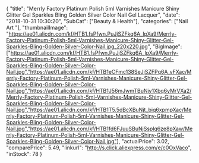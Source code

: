 {
	"title": "Merrly Factory Platinum Polish 5ml Varnishes Manicure Shiny Glitter Gel Sparkles Bling Golden Silver Color Nail Gel Lacquer",
	"date": "2018-10-31 10:30:20",
	"SubCat": ["Beauty & Health"],
	"categories": ["Nail Art "],
	"thumbnailImage": "https://ae01.alicdn.com/kf/HTB1.fsPfwn.PuJjSZFkq6A_lpXa9/Merrly-Factory-Platinum-Polish-5ml-Varnishes-Manicure-Shiny-Glitter-Gel-Sparkles-Bling-Golden-Silver-Color-Nail.jpg_220x220.jpg",
	"BigImage": ["https://ae01.alicdn.com/kf/HTB1.fsPfwn.PuJjSZFkq6A_lpXa9/Merrly-Factory-Platinum-Polish-5ml-Varnishes-Manicure-Shiny-Glitter-Gel-Sparkles-Bling-Golden-Silver-Color-Nail.jpg","https://ae01.alicdn.com/kf/HTB1eCFmc138SeJjSZFPq6A_vFXac/Merrly-Factory-Platinum-Polish-5ml-Varnishes-Manicure-Shiny-Glitter-Gel-Sparkles-Bling-Golden-Silver-Color-Nail.jpg","https://ae01.alicdn.com/kf/HTB1J56mJwmTBuNjy1Xbq6yMrVXa2/Merrly-Factory-Platinum-Polish-5ml-Varnishes-Manicure-Shiny-Glitter-Gel-Sparkles-Bling-Golden-Silver-Color-Nail.jpg","https://ae01.alicdn.com/kf/HTB1T5.5dBcXBuNjt_biq6xpmpXac/Merrly-Factory-Platinum-Polish-5ml-Varnishes-Manicure-Shiny-Glitter-Gel-Sparkles-Bling-Golden-Silver-Color-Nail.jpg","https://ae01.alicdn.com/kf/HTB1fd6FJuuSBuNjSsplq6ze8pXaw/Merrly-Factory-Platinum-Polish-5ml-Varnishes-Manicure-Shiny-Glitter-Gel-Sparkles-Bling-Golden-Silver-Color-Nail.jpg"],
	"actualPrice": 3.02,
	"comparePrice": 5.49,
	"linkurl": "http://s.click.aliexpress.com/e/c0OxVaco",
	"inStock": 78
}
